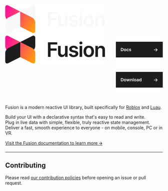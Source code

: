 <img align="left" src="./gh-assets/logo-dark-theme.png#gh-dark-mode-only" alt="Fusion"><img align="left" src="./gh-assets/logo-light-theme.png#gh-light-mode-only" alt="Fusion"><a href="https://elttob.github.io/Fusion/"><img align="right" src="./gh-assets/link-docs.png" alt="Docs"></a><a href="./releases"><img align="right" src="./gh-assets/link-download.png" alt="Download"></a><img src="./gh-assets/clearfloat.png">

Fusion is a modern reactive UI library, built specifically for [Roblox](https://developer.roblox.com/) and [Luau](https://luau-lang.org/).

Build your UI with a declarative syntax that's easy to read and write.<br>
Plug in live data with simple, flexible, truly reactive state management.<br>
Deliver a fast, smooth experience to everyone - on mobile, console, PC or in VR.<br>

[Visit the Fusion documentation to learn more 🡪](https://elttob.github.io/Fusion/)

-----

## Contributing

Please read [our contribution policies](/CONTRIBUTING.md) before opening an issue or pull request.
